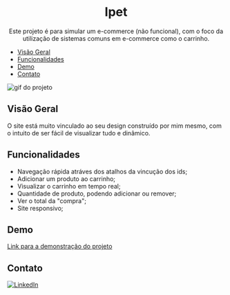 <h1 align="center">Ipet</h1>

<p align="center">Este projeto é para simular um e-commerce (não funcional), com o foco da utilização de sistemas comuns em e-commerce como o carrinho.</p>

- [Visão Geral](#visão-geral)
- [Funcionalidades](#funcionalidades)
- [Demo](#demo)
- [Contato](#contato)

![gif do projeto](./src/images/tgidgi.gif)

## Visão Geral

O site está muito vinculado ao seu design construído por mim mesmo, com o intuito de ser fácil de visualizar tudo e dinâmico.

## Funcionalidades

- Navegação rápida atráves dos atalhos da vincução dos ids;
- Adicionar um produto ao carrinho;
- Visualizar o carrinho em tempo real;
- Quantidade de produto, podendo adicionar ou remover;
- Ver o total da "compra";
- Site responsivo;

## Demo

[Link para a demonstração do projeto](https://bruno-nog.github.io/TGID-test/)

## Contato

[![LinkedIn](https://img.shields.io/badge/LinkedIn-0077B5?style=for-the-badge&logo=linkedin&logoColor=white)](https://www.linkedin.com/in/bruno-nogueira-de-queiroz-a9667a2a6/)
